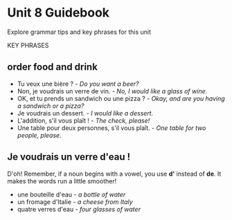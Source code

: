 # Unit 8 Guidebook

Explore grammar tips and key phrases for this unit

KEY PHRASES

## order food and drink

* Tu veux une bière ? - *Do you want a beer?*
* Non, je voudrais un verre de vin. - *No, I would like a glass of wine.*
* OK, et tu prends un sandwich ou une pizza ? - *Okay, and are you having a sandwich or a pizza?*
* Je voudrais un dessert. - *I would like a dessert.*
* L'addition, s'il vous plaît ! - *The check, please!*
* Une table pour deux personnes, s'il vous plaît. - *One table for two people, please.*

## Je voudrais un verre d'eau !

D'oh! Remember, if a noun begins with a vowel, you use **d'** instead of **de**. It makes the words run a little smoother!

* une bouteille d'eau - *a bottle of water*
* un fromage d'Italie - *a cheese from Italy*
* quatre verres d'eau - *four glasses of water*
